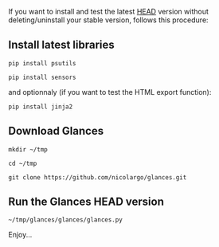 If you want to install and test the latest [HEAD](https://github.com/nicolargo/glances) version without deleting/uninstall your stable version, follows this procedure:

## Install latest libraries

`pip install psutils`

`pip install sensors`

and optionnaly (if you want to test the HTML export function):

`pip install jinja2`

## Download Glances

`mkdir ~/tmp`

`cd ~/tmp`

`git clone https://github.com/nicolargo/glances.git`

## Run the Glances HEAD version

`~/tmp/glances/glances/glances.py`

Enjoy...